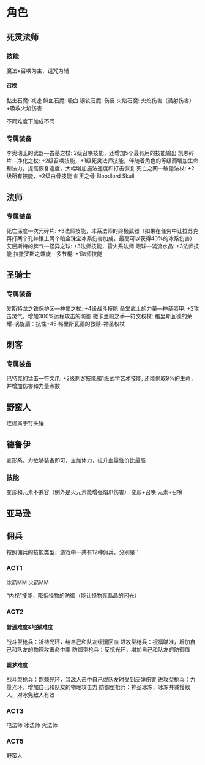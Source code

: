 # 角色


## 死灵法师
### 技能
魔法+召唤为主，诅咒为辅

#### 召唤
黏土石魔: 减速
鲜血石魔: 吸血
钢铁石魔: 伤反
火焰石魔: 火焰伤害（溅射伤害）+吸收火焰伤害

不同难度下加成不同

### 专属装备
李奥瑞王的武器—古墓之杖: 2级召唤技能，还增加5个最有用的技能输出
凯恩碎片—净化之杖: +2级召唤技能，+1级死灵法师技能，伴随着角色的等级而增加生命和法力，提高恢复速度，大幅增加施法速度和打击恢复
死亡之网—破隐法杖: +2级所有技能，+2级白骨技能
血王之骨 Bloodlord Skull

## 法师
### 专属装备
死亡深度—次元碎片: +3法师技能，冰系法师的终极武器（如果在任务中让拉苏克再打两个孔并镶上两个暗金珠宝冰系伤害加成，最高可以获得40%的冰系伤害）
艾屈斯特的脾气—怪异之球: +3法师技能，雷火系法师
眼球—涡流水晶: +3法师技能
拉撒罗斯之螺旋—多节棍: +1法师技能

## 圣骑士
### 专属装备
爱斯特龙之铁保护区—神使之杖: +4级战斗技能
圣堂武士的力量—神圣盔甲: +2攻击灵气，增加300%远程攻击的防御
撒卡兰姆之手—符文权杖: 
格里斯瓦德的荣耀-涡旋盾：抗性+45
格里斯瓦德的救赎-神圣权杖

## 刺客
### 专属装备
巴特克的猛击—符文爪: +2级刺客技能和1级武学艺术技能, 还能偷取9%的生命，并增加伤害和力量点数

## 野蛮人
连枷属于钉头锤

## 德鲁伊
变形系，力敏够装备即可，主加体力，拉升血量性价比最高

### 技能
变形和元素不兼容（例外是火元素能增强焰爪伤害）
变形+召唤
元素+召唤

## 亚马逊

## 佣兵
按照佣兵的技能类型，游戏中一共有12种佣兵，分别是：

### ACT1
冰箭MM
火箭MM

“内视”技能，降低怪物的防御（能让怪物亮晶晶的闪光）

### ACT2
#### 普通难度&地狱难度
战斗型枪兵：祈祷光环，给自己和队友缓慢回血
进攻型枪兵：祝福瞄准，增加自己和队友的物理攻击命中率
防御型枪兵：反抗光环，增加自己和队友的防御值

#### 噩梦难度
战斗型枪兵：荆棘光环，当敌人击中自己或队友时受到反弹伤害
进攻型枪兵：力量光环，增加自己和队友的物理攻击力
防御型枪兵：神圣冰冻，冰冻并减慢敌人，对冰免敌人有效

### ACT3
电法师
冰法师
火法师

### ACT5
野蛮人